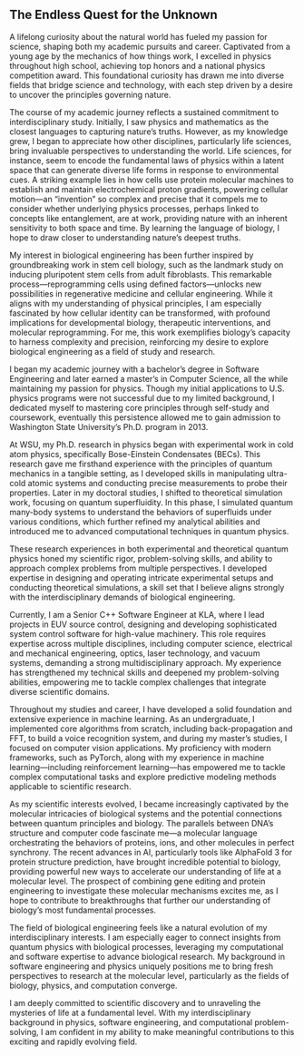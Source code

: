 ## The Endless Quest for the Unknown

A lifelong curiosity about the natural world has fueled my passion for science, shaping both my academic pursuits and career. Captivated from a young age by the mechanics of how things work, I excelled in physics throughout high school, achieving top honors and a national physics competition award. This foundational curiosity has drawn me into diverse fields that bridge science and technology, with each step driven by a desire to uncover the principles governing nature.

The course of my academic journey reflects a sustained commitment to interdisciplinary study. Initially, I saw physics and mathematics as the closest languages to capturing nature’s truths. However, as my knowledge grew, I began to appreciate how other disciplines, particularly life sciences, bring invaluable perspectives to understanding the world. Life sciences, for instance, seem to encode the fundamental laws of physics within a latent space that can generate diverse life forms in response to environmental cues. A striking example lies in how cells use protein molecular machines to establish and maintain electrochemical proton gradients, powering cellular motion—an “invention” so complex and precise that it compels me to consider whether underlying physics processes, perhaps linked to concepts like entanglement, are at work, providing nature with an inherent sensitivity to both space and time. By learning the language of biology, I hope to draw closer to understanding nature’s deepest truths.

My interest in biological engineering has been further inspired by groundbreaking work in stem cell biology, such as the landmark study on inducing pluripotent stem cells from adult fibroblasts. This remarkable process—reprogramming cells using defined factors—unlocks new possibilities in regenerative medicine and cellular engineering. While it aligns with my understanding of physical principles, I am especially fascinated by how cellular identity can be transformed, with profound implications for developmental biology, therapeutic interventions, and molecular reprogramming. For me, this work exemplifies biology’s capacity to harness complexity and precision, reinforcing my desire to explore biological engineering as a field of study and research.

I began my academic journey with a bachelor’s degree in Software Engineering and later earned a master’s in Computer Science, all the while maintaining my passion for physics. Though my initial applications to U.S. physics programs were not successful due to my limited background, I dedicated myself to mastering core principles through self-study and coursework, eventually this persistence allowed me to gain admission to Washington State University’s Ph.D. program in 2013.


At WSU, my Ph.D. research in physics began with experimental work in cold atom physics, specifically Bose-Einstein Condensates (BECs). This research gave me firsthand experience with the principles of quantum mechanics in a tangible setting, as I developed skills in manipulating ultra-cold atomic systems and conducting precise measurements to probe their properties. Later in my doctoral studies, I shifted to theoretical simulation work, focusing on quantum superfluidity. In this phase, I simulated quantum many-body systems to understand the behaviors of superfluids under various conditions, which further refined my analytical abilities and introduced me to advanced computational techniques in quantum physics.


These research experiences in both experimental and theoretical quantum physics honed my scientific rigor, problem-solving skills, and ability to approach complex problems from multiple perspectives. I developed expertise in designing and operating intricate experimental setups and conducting theoretical simulations, a skill set that I believe aligns strongly with the interdisciplinary demands of biological engineering. 


Currently, I am a Senior C++ Software Engineer at KLA, where I lead projects in EUV source control, designing and developing sophisticated system control software for high-value machinery. This role requires expertise across multiple disciplines, including computer science, electrical and mechanical engineering, optics, laser technology, and vacuum systems, demanding a strong multidisciplinary approach. My experience has strengthened my technical skills and deepened my problem-solving abilities, empowering me to tackle complex challenges that integrate diverse scientific domains.

Throughout my studies and career, I have developed a solid foundation and extensive experience in machine learning. As an undergraduate, I implemented core algorithms from scratch, including back-propagation and FFT, to build a voice recognition system, and during my master’s studies, I focused on computer vision applications. My proficiency with modern frameworks, such as PyTorch, along with my experience in machine learning—including reinforcement learning—has empowered me to tackle complex computational tasks and explore predictive modeling methods applicable to scientific research.

As my scientific interests evolved, I became increasingly captivated by the molecular intricacies of biological systems and the potential connections between quantum principles and biology. The parallels between DNA’s structure and computer code fascinate me—a molecular language orchestrating the behaviors of proteins, ions, and other molecules in perfect synchrony. The recent advances in AI, particularly tools like AlphaFold 3 for protein structure prediction, have brought incredible potential to biology, providing powerful new ways to accelerate our understanding of life at a molecular level. The prospect of combining gene editing and protein engineering to investigate these molecular mechanisms excites me, as I hope to contribute to breakthroughs that further our understanding of biology’s most fundamental processes.


The field of biological engineering feels like a natural evolution of my interdisciplinary interests. I am especially eager to connect insights from quantum physics with biological processes, leveraging my computational and software expertise to advance biological research. My background in software engineering and physics uniquely positions me to bring fresh perspectives to research at the molecular level, particularly as the fields of biology, physics, and computation converge.


I am deeply committed to scientific discovery and to unraveling the mysteries of life at a fundamental level. With my interdisciplinary background in physics, software engineering, and computational problem-solving, I am confident in my ability to  make meaningful contributions to this exciting and rapidly evolving field.